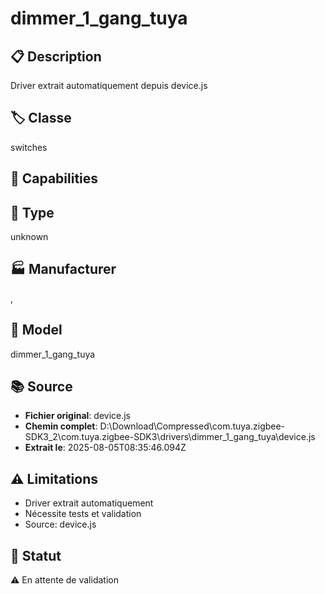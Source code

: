 # dimmer_1_gang_tuya

## 📋 Description
Driver extrait automatiquement depuis device.js

## 🏷️ Classe
switches

## 🔧 Capabilities


## 📡 Type
unknown

## 🏭 Manufacturer
, 

## 📱 Model
dimmer_1_gang_tuya

## 📚 Source
- **Fichier original**: device.js
- **Chemin complet**: D:\Download\Compressed\com.tuya.zigbee-SDK3_2\com.tuya.zigbee-SDK3\drivers\dimmer_1_gang_tuya\device.js
- **Extrait le**: 2025-08-05T08:35:46.094Z

## ⚠️ Limitations
- Driver extrait automatiquement
- Nécessite tests et validation
- Source: device.js

## 🚀 Statut
⚠️ En attente de validation

